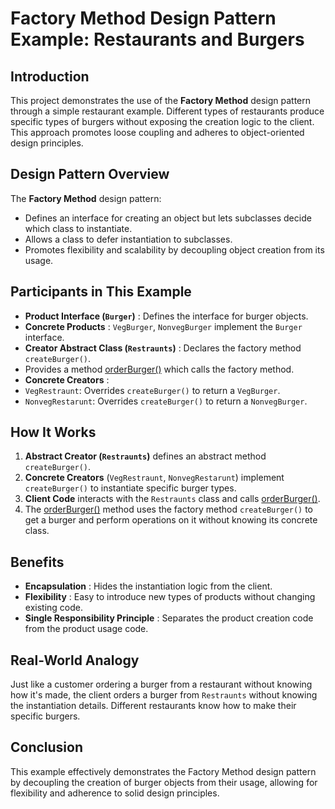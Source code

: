 # Factory Method Design Pattern Example: Restaurants and Burgers

## Introduction

This project demonstrates the use of the **Factory Method** design pattern through a simple restaurant example. Different types of restaurants produce specific types of burgers without exposing the creation logic to the client. This approach promotes loose coupling and adheres to object-oriented design principles.

## Design Pattern Overview

The **Factory Method** design pattern:

* Defines an interface for creating an object but lets subclasses decide which class to instantiate.
* Allows a class to defer instantiation to subclasses.
* Promotes flexibility and scalability by decoupling object creation from its usage.

## Participants in This Example

* **Product Interface (`Burger`)** : Defines the interface for burger objects.
* **Concrete Products** : `VegBurger`, `NonvegBurger` implement the `Burger` interface.
* **Creator Abstract Class (`Restraunts`)** : Declares the factory method `createBurger()`.
* Provides a method [orderBurger()](vscode-file://vscode-app/c:/Users/HP/AppData/Local/Programs/Microsoft%20VS%20Code/resources/app/out/vs/code/electron-sandbox/workbench/workbench.html) which calls the factory method.
* **Concrete Creators** :
* `VegRestraunt`: Overrides `createBurger()` to return a `VegBurger`.
* `NonvegRestarunt`: Overrides `createBurger()` to return a `NonvegBurger`.

## How It Works

1. **Abstract Creator (`Restraunts`)** defines an abstract method `createBurger()`.
2. **Concrete Creators** (`VegRestraunt`, `NonvegRestarunt`) implement `createBurger()` to instantiate specific burger types.
3. **Client Code** interacts with the `Restraunts` class and calls [orderBurger()](vscode-file://vscode-app/c:/Users/HP/AppData/Local/Programs/Microsoft%20VS%20Code/resources/app/out/vs/code/electron-sandbox/workbench/workbench.html).
4. The [orderBurger()](vscode-file://vscode-app/c:/Users/HP/AppData/Local/Programs/Microsoft%20VS%20Code/resources/app/out/vs/code/electron-sandbox/workbench/workbench.html) method uses the factory method `createBurger()` to get a burger and perform operations on it without knowing its concrete class.

## Benefits

* **Encapsulation** : Hides the instantiation logic from the client.
* **Flexibility** : Easy to introduce new types of products without changing existing code.
* **Single Responsibility Principle** : Separates the product creation code from the product usage code.

## Real-World Analogy

Just like a customer ordering a burger from a restaurant without knowing how it's made, the client orders a burger from `Restraunts` without knowing the instantiation details. Different restaurants know how to make their specific burgers.

## Conclusion

This example effectively demonstrates the Factory Method design pattern by decoupling the creation of burger objects from their usage, allowing for flexibility and adherence to solid design principles.
